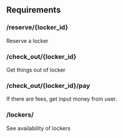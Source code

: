 ## Requirements

### /reserve/{locker_id}
Reserve a locker

### /check_out/{locker_id}
Get things out of locker

### /check_out/{locker_id}/pay
If there are fees, get input money from user.

### /lockers/
See availability of lockers